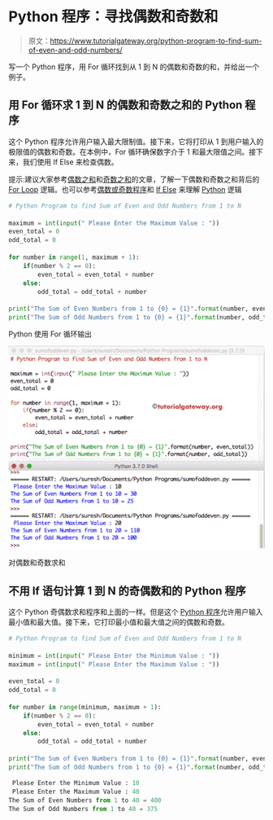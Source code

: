 # Python 程序：寻找偶数和奇数和

> 原文：<https://www.tutorialgateway.org/python-program-to-find-sum-of-even-and-odd-numbers/>

写一个 Python 程序，用 For 循环找到从 1 到 N 的偶数和奇数的和，并给出一个例子。

## 用 For 循环求 1 到 N 的偶数和奇数之和的 Python 程序

这个 Python 程序允许用户输入最大限制值。接下来，它将打印从 1 到用户输入的极限值的偶数和奇数。在本例中，For 循环确保数字介于 1 和最大限值之间。接下来，我们使用 If Else 来检查偶数。

提示:建议大家参考[偶数之和](https://www.tutorialgateway.org/python-program-to-calculate-sum-of-even-numbers/)和[奇数之和](https://www.tutorialgateway.org/python-program-to-calculate-sum-of-odd-numbers/)的文章，了解一下偶数和奇数之和背后的 [For Loop](https://www.tutorialgateway.org/python-for-loop/) 逻辑。也可以参考[偶数或奇数程序](https://www.tutorialgateway.org/python-program-to-check-if-a-number-is-odd-or-even/)和 [If Else](https://www.tutorialgateway.org/python-if-else/) 来理解 [Python](https://www.tutorialgateway.org/python-tutorial/) 逻辑

```py
# Python Program to find Sum of Even and Odd Numbers from 1 to N

maximum = int(input(" Please Enter the Maximum Value : "))
even_total = 0
odd_total = 0

for number in range(1, maximum + 1):
    if(number % 2 == 0):
        even_total = even_total + number
    else:
        odd_total = odd_total + number

print("The Sum of Even Numbers from 1 to {0} = {1}".format(number, even_total))
print("The Sum of Odd Numbers from 1 to {0} = {1}".format(number, odd_total))
```

Python 使用 For 循环输出

![Python Program to find Sum of Even and Odd Numbers from 1 to N 1](img/38b355f8101655d63015a28e7cf64ca5.png)

对偶数和奇数求和

## 不用 If 语句计算 1 到 N 的奇偶数和的 Python 程序

这个 Python 奇偶数求和程序和上面的一样。但是这个 [Python 程序](https://www.tutorialgateway.org/python-programming-examples/)允许用户输入最小值和最大值。接下来，它打印最小值和最大值之间的偶数和奇数。

```py
# Python Program to find Sum of Even and Odd Numbers from 1 to N

minimum = int(input(" Please Enter the Minimum Value : ")) 
maximum = int(input(" Please Enter the Maximum Value : "))

even_total = 0
odd_total = 0

for number in range(minimum, maximum + 1):
    if(number % 2 == 0):
        even_total = even_total + number
    else:
        odd_total = odd_total + number

print("The Sum of Even Numbers from 1 to {0} = {1}".format(number, even_total))
print("The Sum of Odd Numbers from 1 to {0} = {1}".format(number, odd_total))
```

```py
 Please Enter the Minimum Value : 10
 Please Enter the Maximum Value : 40
The Sum of Even Numbers from 1 to 40 = 400
The Sum of Odd Numbers from 1 to 40 = 375
```